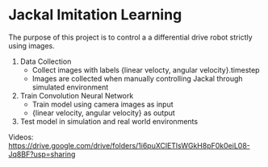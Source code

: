 # Jackal Imitation Learning
The purpose of this project is to control a a differential drive robot strictly using images.
1) Data Collection
    - Collect images with labels {linear velocty, angular velocity}.timestep
    - Images are collected when manually controlling Jackal through simulated environment
2) Train Convolution Neural Network
    - Train model using camera images as input
    - {linear velocity, angular velocity} as output
3) Test model in simulation and real world environments

Videos: https://drive.google.com/drive/folders/1i6puXClETlsWGkH8pF0k0eiL08-Jq8BF?usp=sharing
